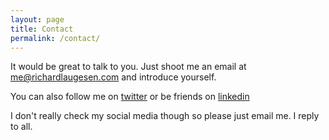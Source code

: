 ```yaml
---
layout: page
title: Contact
permalink: /contact/
---
```


It would be great to talk to you. Just shoot me an email at [me@richardlaugesen.com](mailto://me@richardlaugesen.com) and introduce yourself.

You can also follow me on [twitter](https://twitter.com/richardlaugesen) or be friends on [linkedin](https://www.linkedin.com/in/richardlaugesen/)

I don't really check my social media though so please just email me. I reply to all. 
